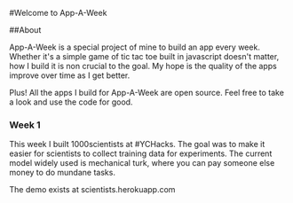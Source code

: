 #Welcome to App-A-Week

##About

App-A-Week is a special project of mine to build an app every week. Whether it's a simple game of tic tac toe built in javascript doesn't matter, how I build it is non crucial to the goal. My hope is the quality of the apps improve over time as I get better.

Plus! All the apps I build for App-A-Week are open source. Feel free to take a look and use the code for good.

### Week 1

This week I built 1000scientists at #YCHacks. The goal was to make it easier for scientists to collect training data for experiments. The current model widely used is mechanical turk, where you can pay someone else money to do mundane tasks.

The demo exists at scientists.herokuapp.com
